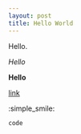 ```yaml
---
layout: post
title: Hello World
---
```


Hello.

*Hello*

**Hello**

[link](http://garriguv.io)

:simple_smile:

```
code
```
